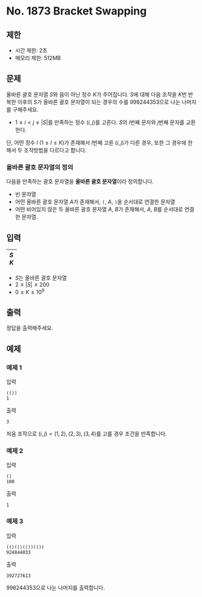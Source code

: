 # No. 1873 Bracket Swapping

## 제한

- 시간 제한: 2초
- 메모리 제한: 512MB

## 문제

올바른 괄호 문자열 $S$와 음이 아닌 정수 $K$가 주어집니다. $S$에 대해 다음 조작을 $K$번 반복한 이후의 $S$가 올바른 괄호 문자열이 되는 경우의 수를 $998244353$으로 나눈 나머지를 구해주세요.

- $1 \le i < j \le |S|$를 만족하는 정수 $(i, j)$를 고른다. $S$의 $i$번째 문자와 $j$번째 문자를 교환한다.

단, 어떤 정수 $l$ ($1 \le l \le K)$가 존재해서 $l$번째 고른 $(i, j)$가 다른 경우, 또한 그 경우에 한해서 두 조작방법을 다르다고 합니다.

### 올바른 괄호 문자열의 정의

다음을 만족하는 괄호 문자열을 **올바른 괄호 문자열**이라 정의합니다.

- 빈 문자열
- 어떤 올바른 괄호 문자열 $A$가 존재해서, `(`, $A$, `)`을 순서대로 연결한 문자열
- 어떤 비어있지 않은 두 올바른 괄호 문자열 $A$, $B$가 존재해서, $A$, $B$를 순서대로 연결한 문자열.

## 입력

| $S$ <br>$K$ |
| :---- |

- $S$는 올바른 괄호 문자열
- $2 \le |S| \le 200$
- $0 \le K \le 10^9$

## 출력

정답을 출력해주세요.

## 예제

### 예제 1

입력

```
(())
1
```

출력

```
3
```

처음 조작으로 $(i, j) = (1, 2), (2, 3), (3, 4)$를 고를 경우 조건을 만족합니다.

### 예제 2

입력

```
()
100
```

출력

```
1
```

### 예제 3

입력

```
(()(()(())()))
924844033
```

출력

```
392727613
```

$998244353$으로 나눈 나머지를 출력합니다.